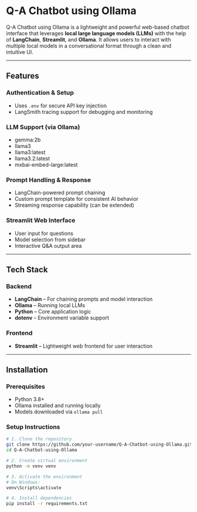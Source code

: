 #  Q-A Chatbot using Ollama

Q-A Chatbot using Ollama is a lightweight and powerful web-based chatbot interface that leverages **local large language models (LLMs)** with the help of **LangChain**, **Streamlit**, and **Ollama**. It allows users to interact with multiple local models in a conversational format through a clean and intuitive UI.

---

##  Features

###  Authentication & Setup
- Uses `.env` for secure API key injection
- LangSmith tracing support for debugging and monitoring

###  LLM Support (via Ollama)
- gemma:2b
- llama3
- llama3:latest
- llama3.2:latest
- mxbai-embed-large:latest

###  Prompt Handling & Response
- LangChain-powered prompt chaining
- Custom prompt template for consistent AI behavior
- Streaming response capability (can be extended)

###  Streamlit Web Interface
- User input for questions
- Model selection from sidebar
- Interactive Q&A output area

---

##  Tech Stack

###  Backend
- **LangChain** – For chaining prompts and model interaction
- **Ollama** – Running local LLMs
- **Python** – Core application logic
- **dotenv** – Environment variable support

###  Frontend
- **Streamlit** – Lightweight web frontend for user interaction

---

##  Installation

###  Prerequisites
- Python 3.8+
- Ollama installed and running locally
- Models downloaded via `ollama pull`

###  Setup Instructions

```bash
# 1. Clone the repository
git clone https://github.com/your-username/Q-A-Chatbot-using-Ollama.git
cd Q-A-Chatbot-using-Ollama

# 2. Create virtual environment
python -m venv venv

# 3. Activate the environment
# On Windows:
venv\Scripts\activate

# 4. Install dependencies
pip install -r requirements.txt

